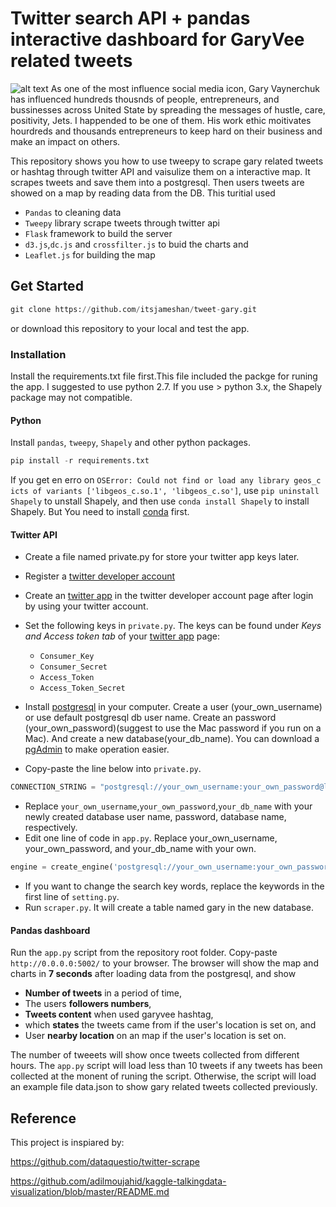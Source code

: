 # Twitter search API + pandas interactive dashboard for GaryVee related tweets

![alt text](./demo3.gif)
As one of the most influence social media icon, Gary Vaynerchuk has influenced hundreds thousnds of people, entrepreneurs, and bussinesses across United State by spreading the messages of hustle, care, positivity, Jets. I happended to be one of them. His work ethic moitivates hourdreds and thousands entrepreneurs to keep hard on their business and make an impact on others. 

This repository shows you how to use tweepy to scrape gary related tweets or hashtag through twitter API and vaisulize them on a interactive map. It scrapes tweets and save them into a postgresql. Then users tweets are showed on a map by reading data from the DB. This turitial used 
* `Pandas` to cleaning data 
* `Tweepy` library scrape tweets through twitter api
* `Flask` framework to build the server 
* `d3.js`,`dc.js` and `crossfilter.js` to buid the charts and 
* `Leaflet.js` for building the map

## Get Started

```python
git clone https://github.com/itsjameshan/tweet-gary.git
```
or download this repository to your local and test the app.

### Installation
Install the requirements.txt file first.This file included the packge for runing the app. I suggested to use python 2.7. If you use > python 3.x, the Shapely package may not compatible. 

#### Python
Install `pandas`, `tweepy`, `Shapely` and other python packages.
```python
pip install -r requirements.txt
```
If you get en erro on `OSError: Could not find or load any library geos_c icts of variants ['libgeos_c.so.1', 'libgeos_c.so']`, use `pip uninstall Shapely` to unstall Shapely, and then use `conda install Shapely` to install Shapely. But You need to install [conda](https://conda.io/docs/install/quick.html) first.

#### Twitter API
* Create a file named private.py for store your twitter app keys later.
* Register a [twitter developer account](https://dev.twitter.com/)
* Create an [twitter app](https://apps.twitter.com/) in the twitter developer account page after login by using your twitter account.
* Set the following keys in `private.py`. The keys can be found under *Keys and Access token tab* of your [twitter app](https://apps.twitter.com/) page:

  * `Consumer_Key`
  * `Consumer_Secret`
  * `Access_Token`
  * `Access_Token_Secret`

* Install [postgresql](https://www.postgresql.org/download/) in your computer. Create a user (your_own_username) or use default postgresql db user name. Create an password (your_own_password)(suggest to use the Mac password if you run on a Mac). And create a new database(your_db_name). You can download a [pgAdmin](https://www.pgadmin.org/download/) to make operation easier.
* Copy-paste the line below into `private.py`.
  
```python
CONNECTION_STRING = "postgresql://your_own_username:your_own_password@localhost:5432/your_db_name" 
```

* Replace `your_own_username`,`your_own_password`,`your_db_name` with your newly created database user name, password, database name, respectively. 
* Edit one line of code in `app.py`. Replace your_own_username, your_own_password, and your_db_name with your own.
```python
engine = create_engine('postgresql://your_own_username:your_own_password@localhost:5432/your_db_name')
```
* If you want to change the search key words, replace the keywords in the first line of `setting.py`.
* Run `scraper.py`. It will create a table named gary in the new database.


#### Pandas dashboard


Run the `app.py` script from the repository root folder. Copy-paste `http://0.0.0.0:5002/` to your browser. The browser will show the map and charts in **7 seconds** after loading data from the postgresql, and show 
* **Number of tweets** in a period of time, 
* The users **followers numbers**, 
* **Tweets content** when used garyvee hashtag, 
* which **states** the tweets came from if the user's location is set on, and
* User **nearby location** on an map if the user's location is set on. 

The number of tweeets will show once tweets collected from different hours. The `app.py` script will load less than 10 tweets if any tweets has been collected at the monent of runing the script. Otherwise, the script will load an example file data.json to show gary related tweets collected previously. 

## Reference
This project is inspiared by:

https://github.com/dataquestio/twitter-scrape

https://github.com/adilmoujahid/kaggle-talkingdata-visualization/blob/master/README.md

